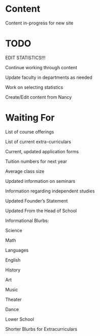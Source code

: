 Content
============================
Content in-progress for new site


TODO
============================

EDIT STATISTICS!!!

Continue working through content

Update faculty in departments as needed

Work on selecting statistics

Create/Edit content from Nancy


Waiting For
============================

List of course offerings

List of current extra-curriculars

Current, updated application forms

Tuition numbers for next year

Average class size

Updated information on seminars

Information regarding independent studies

Updated Founder’s Statement

Updated From the Head of School


Informational Blurbs:

Science

Math

Languages

English

History

Art

Music

Theater

Dance

Lower School

Shorter Blurbs for Extracurriculars